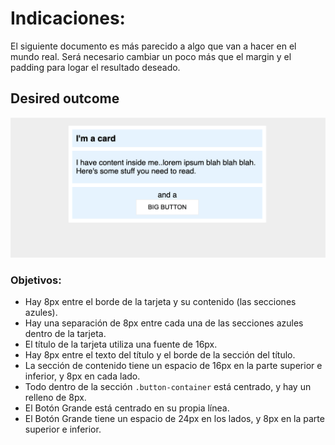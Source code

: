 # Indicaciones:

El siguiente documento es más parecido a algo que van a hacer en el mundo real. Será necesario cambiar un poco más que el margin y el padding para logar el resultado deseado.

## Desired outcome
![desired outcome](./desired-outcome.png)

### Objetivos:

- Hay 8px entre el borde de la tarjeta y su contenido (las secciones azules).
- Hay una separación de 8px entre cada una de las secciones azules dentro de la tarjeta.
- El título de la tarjeta utiliza una fuente de 16px.
- Hay 8px entre el texto del título y el borde de la sección del título.
- La sección de contenido tiene un espacio de 16px en la parte superior e inferior, y 8px en cada lado.
- Todo dentro de la sección `.button-container` está centrado, y hay un relleno de 8px.
- El Botón Grande está centrado en su propia línea.
- El Botón Grande tiene un espacio de 24px en los lados, y 8px en la parte superior e inferior.